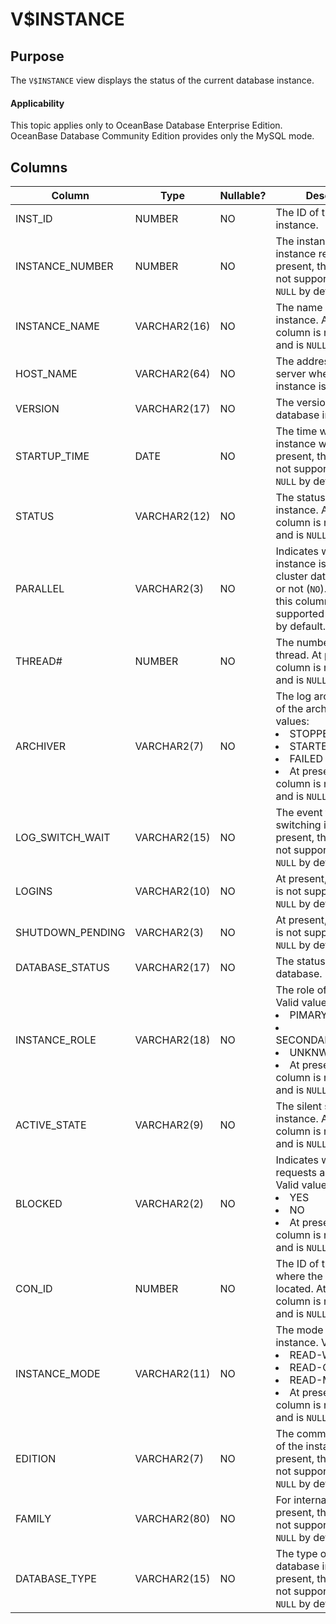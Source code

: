 V$INSTANCE
===============================

Purpose
---------------------------

The `V$INSTANCE` view displays the status of the current database instance.

  <main id="notice" >
    <h4>Applicability</h4>
    <p>This topic applies only to OceanBase Database Enterprise Edition. OceanBase Database Community Edition provides only the MySQL mode. </p>
  </main>

Columns
-----------------------------

| **Column** | **Type** | **Nullable?** | **Description** |
|------------------|--------------|----------------|----------------------------------------------------------------------------------------------------------------------------------------------------------------------------------------------------------------------------|
| INST_ID | NUMBER | NO | The ID of the database instance. |
| INSTANCE_NUMBER | NUMBER | NO | The instance number for instance registration. At present, this column is not supported and is `NULL` by default. |
| INSTANCE_NAME | VARCHAR2(16) | NO | The name of the instance. At present, this column is not supported and is `NULL` by default. |
| HOST_NAME | VARCHAR2(64) | NO | The address of the server where the instance is located. |
| VERSION | VARCHAR2(17) | NO | The version of the database instance. |
| STARTUP_TIME | DATE | NO | The time when the instance was started. At present, this column is not supported and is `NULL` by default. |
| STATUS | VARCHAR2(12) | NO | The status of the instance. At present, this column is not supported and is `NULL` by default. |
| PARALLEL | VARCHAR2(3) | NO | Indicates whether the instance is mounted to a cluster database (`YES`) or not (`NO`). At present, this column is not supported and is `NULL` by default. |
| THREAD# | NUMBER | NO | The number of the redo thread. At present, this column is not supported and is `NULL` by default. |
| ARCHIVER | VARCHAR2(7) | NO | The log archiving status of the archiver. Valid values: <li> STOPPED   <li> STARTED   <li> FAILED    <li>At present, this column is not supported and is `NULL` by default. |
| LOG_SWITCH_WAIT | VARCHAR2(15) | NO | The event for which log switching is waiting. At present, this column is not supported and is `NULL` by default. |
| LOGINS | VARCHAR2(10) | NO | At present, this column is not supported and is `NULL` by default. |
| SHUTDOWN_PENDING | VARCHAR2(3) | NO | At present, this column is not supported and is `NULL` by default. |
| DATABASE_STATUS | VARCHAR2(17) | NO | The status of the database. |
| INSTANCE_ROLE | VARCHAR2(18) | NO | The role of the instance. Valid values: <li> PIMARY_INSTANCE   <li> SECONDARY_INSTANCE   <li> UNKNWON   <li> At present, this column is not supported and is `NULL` by default. |
| ACTIVE_STATE | VARCHAR2(9) | NO | The silent state of the instance. At present, this column is not supported and is `NULL` by default. |
| BLOCKED | VARCHAR2(2) | NO | Indicates whether all requests are blocked. Valid values: <li> YES   <li> NO   <li> At present, this column is not supported and is `NULL` by default. |
| CON_ID | NUMBER | NO | The ID of the container where the data is located. At present, this column is not supported and is `NULL` by default. |
| INSTANCE_MODE | VARCHAR2(11) | NO | The mode of the instance. Valid values: <li> READ-WRITE   <li> READ-ONLY   <li> READ-MOSTLY   <li> At present, this column is not supported and is `NULL` by default. |
| EDITION | VARCHAR2(7) | NO | The commercial edition of the instance. At present, this column is not supported and is `NULL` by default. |
| FAMILY | VARCHAR2(80) | NO | For internal use only. At present, this column is not supported and is `NULL` by default. |
| DATABASE_TYPE | VARCHAR2(15) | NO | The type of the database instance. At present, this column is not supported and is `NULL` by default. |



